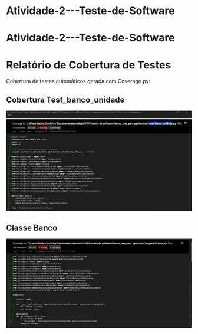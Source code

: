 # Atividade-2---Teste-de-Software
# Atividade-2---Teste-de-Software

# Relatório de Cobertura de Testes

Cobertura de testes automáticos gerada com Coverage.py:

## Cobertura Test_banco_unidade
![Cobertura Test_banco_unidade](imagens/cobertura_test_banco_unidade.png)
![Cobertura Test_banco_unidade](imagens/coverage.png)
## Classe Banco
![Cobertura Banco](imagens/coverage_banco.png)

